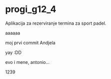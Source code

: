 # progi_g12_4
Aplikacija za rezerviranje termina za sport padel.

aaaaaa

moj prvi commit Andjela

yay :DD

evo i mene, antonio...

1239